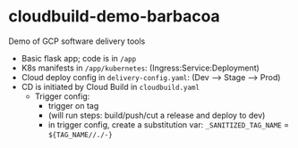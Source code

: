 # cloudbuild-demo-barbacoa

Demo of GCP software delivery tools


- Basic flask app; code is in `/app`
- K8s manifests in `/app/kubernetes`: (Ingress:Service:Deployment)
- Cloud deploy config in `delivery-config.yaml`: (Dev --> Stage --> Prod)
- CD is initiated by Cloud Build in `cloudbuild.yaml`
  - Trigger config:
    - trigger on tag
    - (will run steps: build/push/cut a release and deploy to dev)
    - in trigger config, create a substitution var: `_SANITIZED_TAG_NAME` = `${TAG_NAME//./-}`